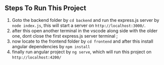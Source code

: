 ## Steps To Run This Project
1. Goto the backend folder by `cd backend` and run the express.js server by `node index.js`, this will start a server on `http://localhost:3000/`.
2. after this open another terminal in the vscode along side with the older one, dont close the first express.js server terminal ;
3. now locate to the frontend folder by `cd frontend` and after this install angular dependencies by `npm install`
4. finally run angular project by `ng serve`, which will run this project on `http://localhost:4200/`
